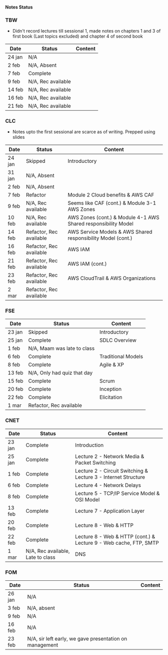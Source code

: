 #### Notes Status

### TBW
- Didn't record lectures till sessional 1, made notes on chapters 1 and 3 of first book (Last topics excluded) and chapter 4 of second book

| Date   | Status             | Content |
| ------ | ------------------ | ------- |
| 24 jan | N/A                |         |
| 2 feb  | N/A, Absent        |         |
| 7 feb  | Complete           |         |
| 9 feb  | N/A, Rec available |         |
| 14 feb | N/A, Rec available |         |
| 16 feb | N/A, Rec available |         |
| 21 feb | N/A, Rec available |         |

### CLC
- Notes upto the first sessional are scarce as of writing. Prepped using slides

| Date   | Status                  | Content                                                        |
| ------ | ----------------------- | -------------------------------------------------------------- |
| 24 jan | Skipped                 | Introductory                                                   |
| 31 jan | N/A, Absent             |                                                                |
| 2 feb  | N/A, Absent             |                                                                |
| 7 feb  | Refactor                | Module 2 Cloud benefits & AWS CAF                              |
| 9 feb  | N/A, Rec available      | Seems like CAF (cont.) & Module 3-1 AWS Zones                  |
| 10 feb | N/A, Rec available      | AWS Zones (cont.) & Module 4-1 AWS Shared responsibility Model |
| 14 feb | Refactor, Rec available | AWS Service Models & AWS Shared responsibility Model (cont.)   |
| 16 feb | Refactor, Rec available | AWS IAM                                                        |
| 21 feb | Refactor, Rec available | AWS IAM (cont.)                                                |
| 23 feb | Refactor, Rec available | AWS CloudTrail & AWS Organizations                             |
| 2 mar  | Refactor, Rec available |                                                                |


### FSE
| Date   | Status                      | Content            |
| ------ | --------------------------- | ------------------ |
| 23 jan | Skipped                     | Introductory       |
| 25 jan | Complete                    | SDLC Overview      |
| 1 feb  | N/A, Maam was late to class |                    |
| 6 feb  | Complete                    | Traditional Models |
| 8 feb  | Complete                    | Agile & XP         |
| 13 feb | N/A, Only had quiz that day |                    |
| 15 feb | Complete                    | Scrum              |
| 20 feb | Complete                    | Inception          |
| 22 feb | Complete                    | Elicitation        |
| 1 mar  | Refactor, Rec available     |                    |

### CNET
| Date   | Status                            | Content                                                           |
| ------ | --------------------------------- | ----------------------------------------------------------------- |
| 23 jan | Complete                          | Introduction                                                      |
| 25 jan | Complete                          | Lecture 2 - Network Media & Packet Switching                      |
| 1 feb  | Complete                          | Lecture 2 - Circuit Switching & Lecture 3 - Internet Structure    |
| 6 feb  | Complete                          | Lecture 4 - Network Delays                                        |
| 8 feb  | Complete                          | Lecture 5 - TCP/IP Service Model & OSI Model                      |
| 13 feb | Complete                          | Lecture 7 - Application Layer                                     |
| 20 feb | Complete                          | Lecture 8 - Web & HTTP                                            |
| 22 feb | Complete                          | Lecture 8 - Web & HTTP (cont.) & Lecture 9 - Web cache, FTP, SMTP |
| 1 mar  | N/A, Rec available, Late to class | DNS                                                               | 

### FOM
| Date   | Status                                                  | Content |
| ------ | ------------------------------------------------------- | ------- |
| 26 jan | N/A                                                     |         |
| 3 feb  | N/A, absent                                             |         |
| 9 feb  | N/A                                                     |         |
| 16 feb | N/A                                                     |         |
| 23 feb | N/A, sir left early, we gave presentation on management |         |
